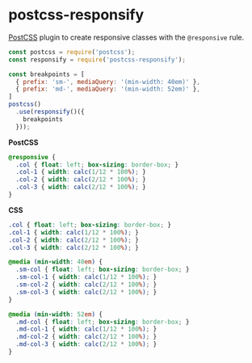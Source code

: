 # postcss-responsify
[PostCSS](https://github.com/postcss/postcss) plugin to create responsive classes with the `@responsive` rule.

```javascript
const postcss = require('postcss');
const responsify = require('postcss-responsify');

const breakpoints = [
  { prefix: 'sm-', mediaQuery: '(min-width: 40em)' },
  { prefix: 'md-', mediaQuery: '(min-width: 52em)' },
]
postcss()
  .use(responsify()({
    breakpoints
  }));
```

**PostCSS**
```css
@responsive {
  .col { float: left; box-sizing: border-box; }
  .col-1 { width: calc(1/12 * 100%); }
  .col-2 { width: calc(2/12 * 100%); }
  .col-3 { width: calc(2/12 * 100%); }
}
```

**CSS**
```css
.col { float: left; box-sizing: border-box; }
.col-1 { width: calc(1/12 * 100%); }
.col-2 { width: calc(2/12 * 100%); }
.col-3 { width: calc(2/12 * 100%); }

@media (min-width: 40em) {
  .sm-col { float: left; box-sizing: border-box; }
  .sm-col-1 { width: calc(1/12 * 100%); }
  .sm-col-2 { width: calc(2/12 * 100%); }
  .sm-col-3 { width: calc(2/12 * 100%); }
}

@media (min-width: 52em) {
  .md-col { float: left; box-sizing: border-box; }
  .md-col-1 { width: calc(1/12 * 100%); }
  .md-col-2 { width: calc(2/12 * 100%); }
  .md-col-3 { width: calc(2/12 * 100%); }
}
```
